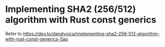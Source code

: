# Implementing SHA2 (256/512) algorithm with Rust const generics

Refer to https://dev.to/dandyvica/implementing-sha2-256-512-algorithm-with-rust-const-generics-5ap
